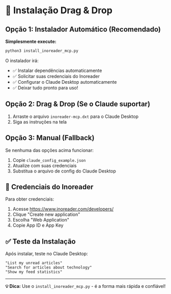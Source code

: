 # 🚀 Instalação Drag & Drop

## Opção 1: Instalador Automático (Recomendado)

**Simplesmente execute:**
```bash
python3 install_inoreader_mcp.py
```

O instalador irá:
- ✅ Instalar dependências automaticamente
- ✅ Solicitar suas credenciais do Inoreader
- ✅ Configurar o Claude Desktop automaticamente
- ✅ Deixar tudo pronto para uso!

## Opção 2: Drag & Drop (Se o Claude suportar)

1. Arraste o arquivo `inoreader-mcp.dxt` para o Claude Desktop
2. Siga as instruções na tela

## Opção 3: Manual (Fallback)

Se nenhuma das opções acima funcionar:

1. Copie `claude_config_example.json`
2. Atualize com suas credenciais
3. Substitua o arquivo de config do Claude Desktop

## 🔐 Credenciais do Inoreader

Para obter credenciais:
1. Acesse https://www.inoreader.com/developers/
2. Clique "Create new application"
3. Escolha "Web Application"
4. Copie App ID e App Key

## ✅ Teste da Instalação

Após instalar, teste no Claude Desktop:
```
"List my unread articles"
"Search for articles about technology"
"Show my feed statistics"
```

---

**💡 Dica:** Use o `install_inoreader_mcp.py` - é a forma mais rápida e confiável!
